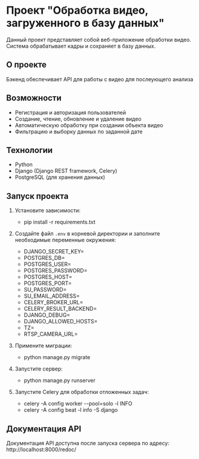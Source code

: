 # Проект "Обработка видео, загруженного в базу данных"

Данный проект представляет собой веб-приложение обработки видео.
Система обрабатывает кадры и сохраняет в базу данных.

## О проекте

Бэкенд обеспечивает API для работы с видео для послеующего анализа

## Возможности

- Регистрация и авторизация пользователей
- Создание, чтение, обновление и удаление видео
- Автоматическую обработку при создании объекта видео
- Фильтрацию и выборку данных по заданной дате

## Технологии

- Python
- Django (Django REST framework, Celery)
- PostgreSQL (для хранения данных)

## Запуск проекта

1. Установите зависимости:
    - pip install -r requirements.txt

2. Создайте файл `.env` в корневой директории и заполните необходимые переменные окружения:
    - DJANGO_SECRET_KEY=
    - POSTGRES_DB=
    - POSTGRES_USER= 
    - POSTGRES_PASSWORD= 
    - POSTGRES_HOST= 
    - POSTGRES_PORT= 
    - SU_PASSWORD= 
    - SU_EMAIL_ADDRESS=
    - CELERY_BROKER_URL= 
    - CELERY_RESULT_BACKEND=
    - DJANGO_DEBUG= 
    - DJANGO_ALLOWED_HOSTS= 
    - TZ=
    - RTSP_CAMERA_URL=

3. Примените миграции:
    - python manage.py migrate

4. Запустите сервер:
    - python manage.py runserver

5. Запустите Celery для обработки отложенных задач:
    - celery -A config worker --pool=solo -l INFO
    - celery -A config beat -l info -S django


## Документация API

Документация API доступна после запуска сервера по адресу: http://localhost:8000/redoc/